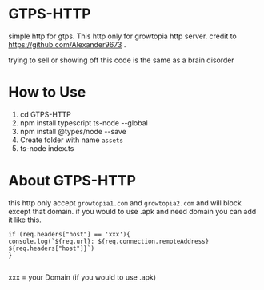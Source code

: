 # GTPS-HTTP
simple http for gtps. This http only for growtopia http server.
credit to https://github.com/Alexander9673 .

trying to sell or showing off this code is the same as a brain disorder

# How to Use
1. cd GTPS-HTTP
2. npm install typescript ts-node --global
3. npm install @types/node --save
4. Create folder with name `assets`
5. ts-node index.ts

# About GTPS-HTTP
this http only accept ``growtopia1.com`` and ``growtopia2.com`` and will block except that domain. if you would to use .apk and need domain you can add it like this.

```
if (req.headers["host"] == 'xxx'){
console.log(`${req.url}: ${req.connection.remoteAddress} ${req.headers["host"]}`)
}
			
```

xxx = your Domain (if you would to use .apk)
		
      
